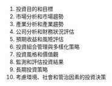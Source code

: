 

1. 投資目的和目標
2. 市場分析和市場趨勢
3. 產業分析和產業趨勢
4. 公司分析和財務狀況評估
5. 預期收益和風險評估
6. 投資組合管理與多樣化策略
7. 投資風格和價值觀
8. 監測和評估投資結果
9. 長期投資策略
10. 考慮環境、社會和管治因素的投資決策